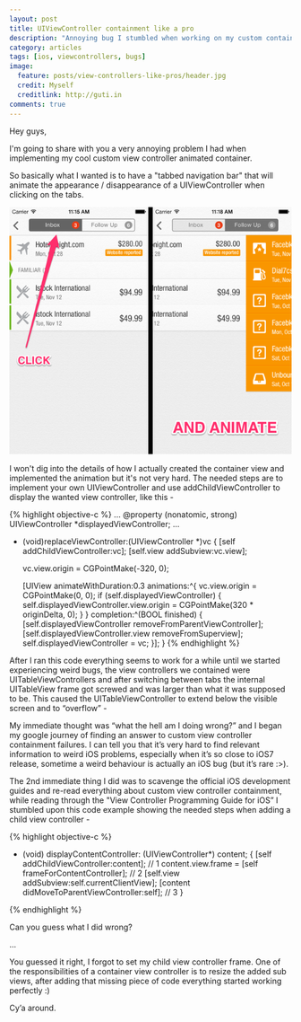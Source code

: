 ```yaml
---
layout: post
title: UIViewController containment like a pro
description: "Annoying bug I stumbled when working on my custom container"
category: articles
tags: [ios, viewcontrollers, bugs]
image:
  feature: posts/view-controllers-like-pros/header.jpg
  credit: Myself
  creditlink: http://guti.in
comments: true  
---
```



Hey guys,

I'm going to share with you a very annoying problem I had when implementing my cool custom view controller animated container.

So basically what I wanted is to have a "tabbed navigation bar" that will animate the appearance / disappearance of a UIViewController when clicking on the tabs.

![What I want](/images/posts/view-controllers-like-pros/i1.png)


I won't dig into the details of how I actually created the container view and implemented the animation but it's not very hard. The needed steps are to implement your own UIViewController and use addChildViewController to display the wanted view controller, like this -

{% highlight objective-c %}
...
@property (nonatomic, strong) UIViewController *displayedViewController;
...

- (void)replaceViewController:(UIViewController *)vc
{
     [self addChildViewController:vc];
     [self.view addSubview:vc.view];

     vc.view.origin = CGPointMake(-320, 0);

     [UIView animateWithDuration:0.3 animations:^{
            vc.view.origin = CGPointMake(0, 0);
            if (self.displayedViewController) {
                self.displayedViewController.view.origin = CGPointMake(320 * originDelta, 0);
            }
     }                completion:^(BOOL finished) {
            [self.displayedViewController removeFromParentViewController];
            [self.displayedViewController.view removeFromSuperview];
            self.displayedViewController = vc;
     }];
}
{% endhighlight %}



After I ran this code everything seems to work for a while until we started experiencing weird bugs, the view controllers we contained were UITableViewControllers and after switching between tabs the internal UITableView frame got screwed and was larger than what it was supposed to be. This caused the UITableViewController to extend below the visible screen and to “overflow” -



My immediate thought was “what the hell am I doing wrong?” and I began my google journey of finding an answer to custom view controller containment failures. I can tell you that it’s very hard to find relevant information to weird iOS problems, especially when it’s so close to iOS7 release, sometime a weird behaviour is actually an iOS bug (but it’s rare :>).

The 2nd immediate thing I did was to scavenge the official iOS development guides and re-read everything about custom view controller containment, while reading through the "View Controller Programming Guide for iOS” I stumbled upon this code example showing the needed steps when adding a child view controller -

{% highlight objective-c %}
- (void) displayContentController: (UIViewController*) content;
{
   [self addChildViewController:content];                             // 1
   content.view.frame = [self frameForContentController];             // 2
   [self.view addSubview:self.currentClientView];
   [content didMoveToParentViewController:self];                      // 3
}

{% endhighlight %}

Can you guess what I did wrong?

...

You guessed it right, I forgot to set my child view controller frame. One of the responsibilities of a container view controller is to resize the added sub views, after adding that missing piece of code everything started working perfectly :)

Cy’a around.